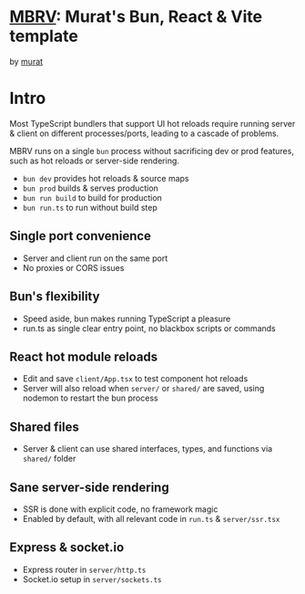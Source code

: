 # [MBRV](https://mbrv.org): Murat's Bun, React & Vite template
by [murat](https://twitter.com/mayfer)

# Intro

Most TypeScript bundlers that support UI hot reloads require running server & client on different processes/ports, leading to a cascade of problems.

MBRV runs on a single `bun` process without sacrificing dev or prod features, such as hot reloads or server-side rendering.

 * `bun dev` provides hot reloads & source maps
 * `bun prod` builds & serves production
 * `bun run build` to build for production
 * `bun run.ts` to run without build step


## Single port convenience
- Server and client run on the same port
- No proxies or CORS issues

## Bun's flexibility
- Speed aside, bun makes running TypeScript a pleasure
- run.ts as single clear entry point, no blackbox scripts or commands

## React hot module reloads
- Edit and save `client/App.tsx` to test component hot reloads
- Server will also reload when `server/` or `shared/` are saved, using nodemon to restart the bun process

## Shared files
- Server & client can use shared interfaces, types, and functions via `shared/` folder

## Sane server-side rendering
- SSR is done with explicit code, no framework magic
- Enabled by default, with all relevant code in `run.ts` & `server/ssr.tsx`

## Express & socket.io
- Express router in `server/http.ts`
- Socket.io setup in `server/sockets.ts`

